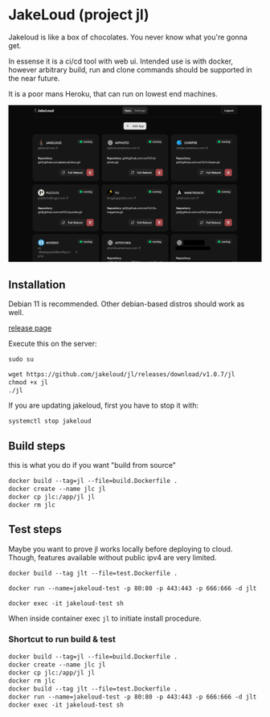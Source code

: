 # JakeLoud (project jl)

Jakeloud is like a box of chocolates. You never know
what you're gonna get.

In essense it is a ci/cd tool with web ui.
Intended use is with docker, however arbitrary build,
run and clone commands should be supported in the
near future.

It is a poor mans Heroku, that can run on lowest end
machines.

![ui screenshot](./docs/screenshot.png)

## Installation

Debian 11 is recommended. Other debian-based distros should work as well.

[release page](https://github.com/jakeloud/jl/releases/)

Execute this on the server:
```
sudo su
```
```
wget https://github.com/jakeloud/jl/releases/download/v1.0.7/jl
chmod +x jl
./jl
```

If you are updating jakeloud, first you have to stop it with:
```
systemctl stop jakeloud
```


## Build steps

this is what you do if you want "build from source"

```
docker build --tag=jl --file=build.Dockerfile .
docker create --name jlc jl
docker cp jlc:/app/jl jl
docker rm jlc
```

## Test steps

Maybe you want to prove jl works locally before deploying
to cloud. Though, features available without public
ipv4 are very limited.

```
docker build --tag jlt --file=test.Dockerfile .
```

```
docker run --name=jakeloud-test -p 80:80 -p 443:443 -p 666:666 -d jlt
```
```
docker exec -it jakeloud-test sh
```

When inside container exec `jl` to initiate install
procedure.

### Shortcut to run build & test
```
docker build --tag=jl --file=build.Dockerfile .
docker create --name jlc jl
docker cp jlc:/app/jl jl
docker rm jlc
docker build --tag jlt --file=test.Dockerfile .
docker run --name=jakeloud-test -p 80:80 -p 443:443 -p 666:666 -d jlt
docker exec -it jakeloud-test sh
```
